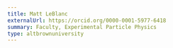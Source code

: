 ```yaml
---
title: Matt LeBlanc
externalUrl: https://orcid.org/0000-0001-5977-6418
summary: Faculty, Experimental Particle Physics
type: altbrownuniversity
---
```


